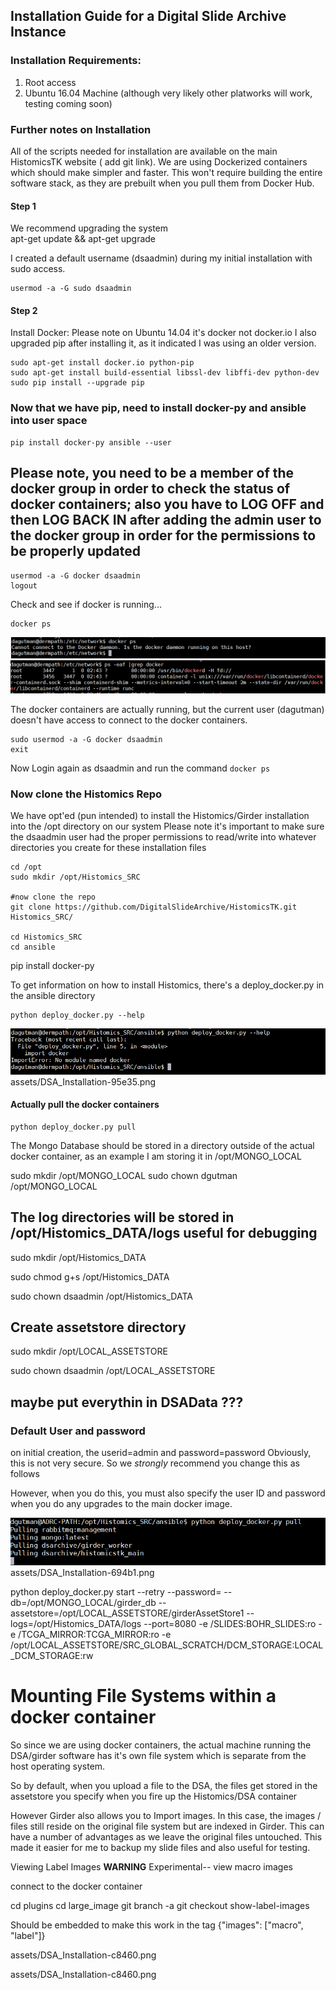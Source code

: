 ## Installation Guide for a Digital Slide Archive Instance

### Installation Requirements:

1) Root access  
2) Ubuntu 16.04 Machine (although very likely other platworks will work, testing coming soon)

### Further notes on Installation

All of the scripts needed for installation are available on the main HistomicsTK
website ( add git link).  We are using Dockerized containers which should make
simpler and faster.  This won't require building the entire software stack,
as they are prebuilt when you pull them from Docker Hub.  

#### Step 1
We recommend upgrading the system  
  apt-get update && apt-get upgrade

I created a default username (dsaadmin) during my initial installation with sudo access.

~~~
usermod -a -G sudo dsaadmin
~~~

#### Step 2
Install Docker: Please note on Ubuntu 14.04 it's docker not docker.io
I also upgraded pip after installing it, as it indicated I was using an older
version.

~~~~
sudo apt-get install docker.io python-pip
sudo apt-get install build-essential libssl-dev libffi-dev python-dev
sudo pip install --upgrade pip
~~~~

### Now that we have pip, need to install docker-py and ansible into user space

~~~~
pip install docker-py ansible --user
~~~~

## Please note, you need to be a member of the docker group in order to check the status of docker containers; also you have to LOG OFF and then LOG BACK IN after adding the admin user to the docker group in order for the permissions to be properly updated

~~~
usermod -a -G docker dsaadmin
logout
~~~

Check and see if docker is running...
~~~~
docker ps
~~~~
![](assets\DSA_Installation-7660f704.png)
![](assets\DSA_Installation-9bf6e7b7.png)

The docker containers are actually running, but the current user (dagutman) doesn't
have access to connect to the docker containers.

~~~~
sudo usermod -a -G docker dsaadmin
exit
~~~~

Now Login again as dsaadmin and run the command
`docker ps`

### Now clone the Histomics Repo
We have opt'ed (pun intended) to install the Histomics/Girder installation into the /opt directory on our system
Please note it's important to make sure the dsaadmin user had the proper permissions to read/write into whatever
directories you create for these installation files

~~~~
cd /opt
sudo mkdir /opt/Histomics_SRC

#now clone the repo
git clone https://github.com/DigitalSlideArchive/HistomicsTK.git Histomics_SRC/

cd Histomics_SRC
cd ansible
~~~~





pip install docker-py


To get information on how to install Histomics, there's a deploy_docker.py in the
ansible directory

~~~~
python deploy_docker.py --help
~~~~
![](assets\DSA_Installation-95e35e3f.png)assets/DSA_Installation-95e35.png

#### Actually pull the docker containers
~~~~
python deploy_docker.py pull
~~~~

The Mongo Database should be stored in a directory outside of the actual docker
container, as an example I am storing it in /opt/MONGO_LOCAL

sudo mkdir /opt/MONGO_LOCAL
sudo chown dgutman /opt/MONGO_LOCAL

## The log directories will be stored in /opt/Histomics_DATA/logs useful for debugging

sudo mkdir /opt/Histomics_DATA

sudo chmod g+s /opt/Histomics_DATA

sudo chown dsaadmin /opt/Histomics_DATA

## Create assetstore directory

sudo mkdir /opt/LOCAL_ASSETSTORE

sudo chown dsaadmin /opt/LOCAL_ASSETSTORE

## maybe put everythin in DSAData  ???


### Default User and password
on initial creation, the userid=admin and password=password
Obviously, this is not very secure.  So we <i>strongly</i> recommend you change
this as follows

However, when you do this, you must also specify the user ID and password when
you do any upgrades to the main docker image.

![](assets\DSA_Installation-694b1617.png)assets/DSA_Installation-694b1.png


python deploy_docker.py start --retry --password= --db=/opt/MONGO_LOCAL/girder_db --assetstore=/opt/LOCAL_ASSETSTORE/girderAssetStore1 --logs=/opt/Histomics_DATA/logs --port=8080 -e /SLIDES:BOHR_SLIDES:ro  -e /TCGA_MIRROR:TCGA_MIRROR:ro  -e /opt/LOCAL_ASSETSTORE/SRC_GLOBAL_SCRATCH/DCM_STORAGE:LOCAL_DCM_STORAGE:rw


# Mounting File Systems within a docker container

So since we are using docker containers, the actual machine running the DSA/girder
software has it's own file system which is separate from the host operating system.

So by default, when you upload a file to the DSA, the files get stored in the assetstore
you specify when you fire up the Histomics/DSA container

However Girder also allows you to Import images.  In this case, the images / files
still reside on the original file system but are indexed in Girder.  This can have
a number of advantages as we leave the original files untouched.  This made it easier
for me to backup my slide files and also useful for testing.  



Viewing Label Images  **WARNING**
Experimental-- view macro images

connect to the docker container

cd plugins
cd large_image
git branch -a
git checkout show-label-images

Should be embedded to make this work in the tag
{"images": ["macro", "label"]}

assets/DSA_Installation-c8460.png


assets/DSA_Installation-c8460.png
